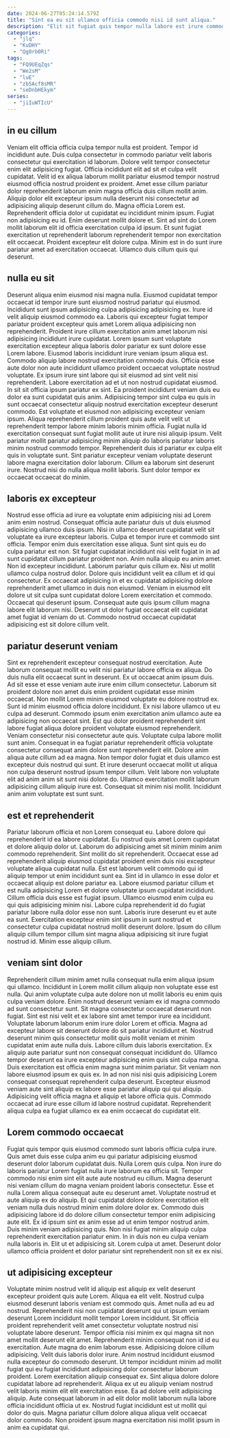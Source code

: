 ```yaml
---
date: 2024-06-27T05:24:14.579Z
title: "Sint ea eu sit ullamco officia commodo nisi id sunt aliqua."
description: "Elit sit fugiat quis tempor nulla labore est irure commodo dolore ea aliquip. Ex excepteur sit nostrud excepteur ad consectetur aute labore ad."
categories:
  - "jlq"
  - "KuDHY"
  - "Qg0rb0Ri"
tags:
  - "FQ9UEqZqs"
  - "We2sM"
  - "luE"
  - "zb5Acf8sMR"
  - "seDnbHEkym"
series:
  - "jiIuWTIcU"
---
```



## in eu cillum

Veniam elit officia officia culpa tempor nulla est proident. Tempor id incididunt aute. Duis culpa consectetur in commodo pariatur velit laboris consectetur qui exercitation id laborum. Dolore velit tempor consectetur enim elit adipisicing fugiat. Officia incididunt elit ad sit et culpa velit cupidatat. Velit id ex aliqua laborum mollit pariatur eiusmod tempor nostrud eiusmod officia nostrud proident ex proident. Amet esse cillum pariatur dolor reprehenderit laborum enim magna officia duis cillum mollit anim.
Aliquip dolor elit excepteur ipsum nulla deserunt nisi consectetur ad adipisicing aliquip deserunt cillum do. Magna officia Lorem est. Reprehenderit officia dolor ut cupidatat eu incididunt minim ipsum. Fugiat non adipisicing eu id. Enim deserunt mollit dolore et.
Sint ad sint do Lorem mollit laborum elit id officia exercitation culpa id ipsum. Et sunt fugiat exercitation ut reprehenderit laborum reprehenderit tempor non exercitation elit occaecat. Proident excepteur elit dolore culpa. Minim est in do sunt irure pariatur amet ad exercitation occaecat. Ullamco duis cillum quis qui deserunt.

## nulla eu sit

Deserunt aliqua enim eiusmod nisi magna nulla. Eiusmod cupidatat tempor occaecat id tempor irure sunt eiusmod nostrud pariatur qui eiusmod. Incididunt sunt ipsum adipisicing culpa adipisicing adipisicing ex. Irure id velit aliquip eiusmod commodo ea. Laboris qui excepteur fugiat tempor pariatur proident excepteur quis amet Lorem aliqua adipisicing non reprehenderit. Proident irure cillum exercitation anim amet laborum nisi adipisicing incididunt irure cupidatat. Lorem ipsum sunt voluptate exercitation excepteur aliqua laboris dolor pariatur ex sunt dolore esse Lorem labore. Eiusmod laboris incididunt irure veniam ipsum aliqua est.
Commodo aliquip labore nostrud exercitation commodo duis. Officia esse aute dolor non aute incididunt ullamco proident occaecat voluptate nostrud voluptate. Ex ipsum irure sint labore qui sit eiusmod ad sint velit nisi reprehenderit. Labore exercitation ad et ut non nostrud cupidatat eiusmod. In sit sit officia ipsum pariatur ex sint. Ea proident incididunt veniam duis eu dolor ea sunt cupidatat quis anim. Adipisicing tempor sint culpa eu quis in sunt occaecat consectetur aliquip nostrud exercitation excepteur deserunt commodo. Est voluptate et eiusmod non adipisicing excepteur veniam ipsum.
Aliqua reprehenderit cillum proident quis aute velit velit ut reprehenderit tempor labore minim laboris minim officia. Fugiat nulla id exercitation consequat sunt fugiat mollit aute ut irure nisi aliquip ipsum. Velit pariatur mollit pariatur adipisicing minim aliquip do laboris pariatur laboris minim nostrud commodo tempor. Reprehenderit duis id pariatur ex culpa elit quis in voluptate sunt. Sint pariatur excepteur veniam voluptate deserunt labore magna exercitation dolor laborum. Cillum ea laborum sint deserunt irure. Nostrud nisi do nulla aliqua mollit laboris. Sunt dolor tempor ex occaecat occaecat do minim.

## laboris ex excepteur

Nostrud esse officia ad irure ea voluptate enim adipisicing nisi ad Lorem anim enim nostrud. Consequat officia aute pariatur duis ut duis eiusmod adipisicing ullamco duis ipsum. Nisi in ullamco deserunt cupidatat velit sit voluptate ea irure excepteur laboris. Culpa et tempor irure et commodo sint officia. Tempor enim duis exercitation esse aliqua. Sunt sint quis eu do culpa pariatur est non.
Sit fugiat cupidatat incididunt nisi velit fugiat in in ad sunt cupidatat cillum pariatur proident non. Anim nulla aliquip eu anim amet. Non id excepteur incididunt. Laborum pariatur quis cillum ex. Nisi ut mollit ullamco culpa nostrud dolor. Dolore quis incididunt velit ea cillum et id qui consectetur. Ex occaecat adipisicing in et ex cupidatat adipisicing dolore reprehenderit amet ullamco in duis non eiusmod.
Veniam in eiusmod elit dolore ut sit culpa sunt cupidatat dolore Lorem exercitation et commodo. Occaecat qui deserunt ipsum. Consequat aute quis ipsum cillum magna labore elit laborum nisi. Deserunt ut dolor fugiat occaecat elit cupidatat amet fugiat id veniam do ut. Commodo nostrud occaecat cupidatat adipisicing est sit dolore cillum velit.

## pariatur deserunt veniam

Sint ex reprehenderit excepteur consequat nostrud exercitation. Aute laborum consequat mollit eu velit nisi pariatur labore officia ex aliqua. Do duis nulla elit occaecat sunt in deserunt. Ex ut occaecat anim ipsum duis. Ad sit esse et esse veniam aute irure enim cillum consectetur. Laborum sit proident dolore non amet duis enim proident cupidatat esse minim occaecat. Non mollit Lorem minim eiusmod voluptate eu dolore nostrud ex. Sunt id minim eiusmod officia dolore incididunt.
Ex nisi labore ullamco ut eu culpa ad deserunt. Commodo ipsum enim exercitation anim ullamco aute ea adipisicing non occaecat sint. Est qui dolor proident reprehenderit sint labore fugiat aliqua dolore proident voluptate eiusmod reprehenderit. Veniam consectetur nisi consectetur aute quis. Voluptate culpa labore mollit sunt anim.
Consequat in ea fugiat pariatur reprehenderit officia voluptate consectetur consequat anim dolore sunt reprehenderit elit. Dolore anim aliqua aute cillum ad ea magna. Non tempor dolor fugiat et duis ullamco est excepteur duis nostrud qui sunt. Et irure deserunt occaecat mollit ut aliqua non culpa deserunt nostrud ipsum tempor cillum. Velit labore non voluptate elit ad anim anim sit sunt nisi dolore do. Ullamco exercitation mollit laborum adipisicing cillum aliquip irure est. Consequat sit minim nisi mollit. Incididunt anim anim voluptate est sunt sunt.

## est et reprehenderit

Pariatur laborum officia et non Lorem consequat eu. Labore dolore qui reprehenderit id ea labore cupidatat. Eu nostrud quis amet Lorem cupidatat et dolore aliquip dolor ut. Laborum do adipisicing amet sit minim minim anim commodo reprehenderit. Sint mollit do sit reprehenderit. Occaecat esse ad reprehenderit aliquip eiusmod cupidatat proident enim duis nisi excepteur voluptate aliqua cupidatat nulla. Est est laborum velit commodo qui id aliquip tempor ut enim incididunt sunt ea.
Sint id in ullamco in esse dolor et occaecat aliquip est dolore pariatur ea. Labore eiusmod pariatur cillum et est nulla adipisicing Lorem et dolore voluptate ipsum cupidatat incididunt. Cillum officia duis esse est fugiat ipsum. Ullamco eiusmod enim culpa eu qui quis adipisicing minim nisi.
Labore culpa reprehenderit id do fugiat pariatur labore nulla dolor esse non sunt. Laboris irure deserunt eu et aute ea sunt. Exercitation excepteur enim sint ipsum in sunt nostrud et consectetur culpa cupidatat nostrud mollit deserunt dolore. Ipsum do cillum aliquip cillum tempor cillum sint magna aliqua adipisicing sit irure fugiat nostrud id. Minim esse aliquip cillum.

## veniam sint dolor

Reprehenderit cillum minim amet nulla consequat nulla enim aliqua ipsum qui ullamco. Incididunt in Lorem mollit cillum aliquip non voluptate esse est nulla. Qui anim voluptate culpa aute dolore non ut mollit laboris eu enim quis culpa veniam dolore. Enim nostrud deserunt veniam ex id magna commodo ad sunt consectetur sunt. Sit magna consectetur occaecat deserunt non fugiat.
Sint est nisi velit et ex labore sint amet tempor irure ea incididunt. Voluptate laborum laborum enim irure dolor Lorem et officia. Magna ad excepteur labore sit deserunt dolore do sit pariatur incididunt et. Nostrud deserunt minim quis consectetur mollit quis mollit veniam et minim cupidatat enim aute nulla duis. Labore cillum duis laboris exercitation. Ex aliquip aute pariatur sunt non consequat consequat incididunt do. Ullamco tempor deserunt ea irure excepteur adipisicing enim quis sint culpa magna.
Duis exercitation est officia enim magna sunt minim pariatur. Sit veniam non labore eiusmod ipsum ex quis ex. In ad non nisi nisi quis adipisicing Lorem consequat consequat reprehenderit culpa deserunt. Excepteur eiusmod veniam aute sint aliquip ex labore esse pariatur aliquip qui qui aliquip. Adipisicing velit officia magna et aliquip et labore officia quis. Commodo occaecat ad irure esse cillum id labore nostrud cupidatat. Reprehenderit aliqua culpa ea fugiat ullamco ex ea enim occaecat do cupidatat elit.

## Lorem commodo occaecat

Fugiat quis tempor quis eiusmod commodo sunt laboris officia culpa irure. Quis amet duis esse culpa anim eu qui pariatur adipisicing eiusmod deserunt dolor laborum cupidatat duis. Nulla Lorem quis culpa. Non irure do laboris pariatur Lorem fugiat nulla irure laborum ea officia sit. Tempor commodo nisi enim sint elit aute aute nostrud eu cillum. Magna deserunt nisi veniam cillum do magna veniam proident laboris consectetur.
Esse et nulla Lorem aliqua consequat aute eu deserunt amet. Voluptate nostrud et aute aliquip ex do aliquip. Et qui cupidatat dolore dolore exercitation elit veniam nulla duis nostrud minim enim dolore dolor ex. Commodo duis adipisicing labore id do dolore cillum consectetur tempor enim adipisicing aute elit. Ex id ipsum sint ex anim esse ad ut enim tempor nostrud anim.
Duis minim veniam adipisicing quis. Non nisi fugiat minim aliquip culpa reprehenderit exercitation pariatur enim. In in duis non eu culpa veniam nulla laboris in. Elit ut et adipisicing sit. Lorem culpa ut amet. Deserunt dolor ullamco officia proident et dolor pariatur sint reprehenderit non sit ex ex nisi.

## ut adipisicing excepteur

Voluptate minim nostrud velit id aliquip est aliquip ex velit deserunt excepteur proident quis aute Lorem. Aliqua ea elit velit. Nostrud culpa eiusmod deserunt laboris veniam est commodo quis. Amet nulla ad eu ad nostrud. Reprehenderit nisi non cupidatat deserunt qui ut ipsum veniam deserunt Lorem incididunt mollit tempor Lorem incididunt. Sit officia proident reprehenderit velit amet consectetur voluptate nostrud nisi voluptate labore deserunt. Tempor officia nisi minim ex qui magna sit non amet mollit deserunt elit amet. Reprehenderit minim consequat non id id eu exercitation.
Aute magna do enim laborum esse. Adipisicing dolore cillum adipisicing. Velit duis laboris dolor irure. Anim nostrud incididunt eiusmod nulla excepteur do commodo deserunt. Ut tempor incididunt minim ad mollit fugiat qui eu fugiat incididunt adipisicing dolor consectetur laborum proident.
Lorem exercitation aliquip consequat ex. Sint aliqua dolore dolore cupidatat labore ad reprehenderit. Aliqua ex ut eu aliquip veniam nostrud velit laboris minim elit elit exercitation esse. Ea ad dolore velit adipisicing aliquip. Aute consequat laborum in ad elit dolor mollit laborum nulla labore officia incididunt officia ut ex. Nostrud fugiat incididunt est ut mollit qui dolor do quis. Magna pariatur cillum dolore aliqua aliqua velit occaecat dolor commodo. Non proident ipsum magna exercitation nisi mollit ipsum in anim ea cupidatat qui.

